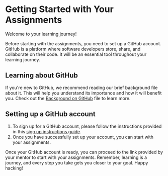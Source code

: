 # Getting Started with Your Assignments

Welcome to your learning journey!

Before starting with the assignments, you need to set up a GitHub account. GitHub is a platform where software developers store, share, and collaborate on their code. It will be an essential tool throughout your learning journey.

## Learning about GitHub

If you're new to GitHub, we recommend reading our brief background file about it. This will help you understand its importance and how it will benefit you. Check out the [Background on GitHub](./00-background-on-github.md) file to learn more.

## Setting up a GitHub account

1. To sign up for a GitHub account, please follow the instructions provided in this [sign up instructions guide](./01-signup-instruction.md).
2. Once you have successfully set up your account, you can start with your assignments.

Once your GitHub account is ready, you can proceed to the link provided by your mentor to start with your assignments. Remember, learning is a journey, and every step you take gets you closer to your goal. Happy hacking!
